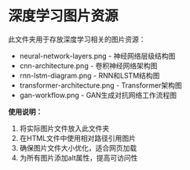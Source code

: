 # 深度学习图片资源

此文件夹用于存放深度学习相关的图片资源：

- neural-network-layers.png - 神经网络层级结构图
- cnn-architecture.png - 卷积神经网络架构图
- rnn-lstm-diagram.png - RNN和LSTM结构图
- transformer-architecture.png - Transformer架构图
- gan-workflow.png - GAN生成对抗网络工作流程图

**使用说明：**
1. 将实际图片文件放入此文件夹
2. 在HTML文件中使用相对路径引用图片
3. 确保图片文件大小优化，适合网页加载
4. 为所有图片添加alt属性，提高可访问性